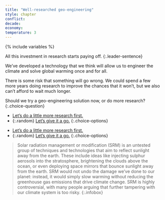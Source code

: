 ```yaml
---
title: "Well-researched geo-engineering"
style: chapter
conflict: 
decade: 
economy: 
temperature: 3
---
```


{% include variables %}


All this investment in research starts paying off. 
{:.leader-sentence}

We’ve developed a technology that we think will allow us to engineer the climate and solve global warming once and for all.

There is some risk that something will go wrong. We could spend a few more years doing research to improve the chances that it won’t, but we also can’t afford to wait much longer.

Should we try a geo-engineering solution now, or do more research?
{:.choice-question}

<div data-js-var="js-rand-geoengineering3-low" markdown="1" class="hidden">

- [Let’s do a little more research first.](chapter_stalling.html)
- {:.random} [Let’s give it a go.](chapter_chapter_geo-engineering-fail.html)
{:.choice-options}

</div>

<div data-js-var="js-rand-geoengineering3-high" markdown="1" class="hidden">

- [Let’s do a little more research first.](chapter_stalling.html)
- {:.random} [Let’s give it a go.](chapter_global-climate-council.html)
{:.choice-options}

</div>

> Solar radiation management or modification (SRM) is an untested group of techniques and technologies that aim to reflect sunlight away from the earth. These include ideas like injecting sulphur aerosols into the stratosphere, brightening the clouds above the ocean, or even deploying space mirrors that bounce sunlight away from the earth. SRM would not undo the damage we’ve done to our planet: instead, it would simply slow warming without reducing the greenhouse gas emissions that drive climate change. SRM is highly controversial, with many people arguing that further tampering with our climate system is too risky.
{:.infobox}
